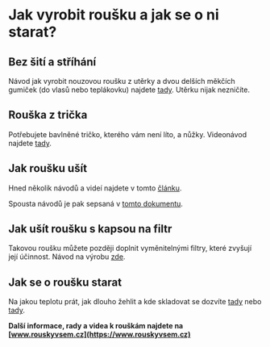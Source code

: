 # Jak vyrobit roušku a jak se o ni starat?

## Bez šití a stříhání
Návod jak vyrobit nouzovou roušku z utěrky a dvou delších měkčích gumiček (do vlasů nebo teplákovku) najdete [tady](https://docs.google.com/document/d/1bXqeARMuj8TUnSVzuRKfduW4RTTb8NhMP15OZwHbTew/edit). Utěrku nijak nezničíte.

## Rouška z trička
Potřebujete bavlněné tričko, kterého vám není líto, a nůžky. Videonávod najdete [tady](https://www.instagram.com/tv/B9zL5wsl6P6/?utm_source=ig_web_copy_link).

## Jak roušku ušít
Hned několik návodů a videí najdete v tomto [článku](https://www.irozhlas.cz/zivotni-styl/spolecnost/jak-si-usit-rousky-navod-na-rousky-rouska-z-tricka-cesko-siti-koronavirus_2003171316_dok).

Spousta návodů je pak sepsaná v [tomto dokumentu](https://docs.google.com/document/d/196nnOt7xF2vrkI66Pxy3nXILoQDO5oppffC94bq0iK0/preview).

## Jak ušít roušku s kapsou na filtr
Takovou roušku můžete později doplnit vyměnitelnými filtry, které zvyšují její účinnost.
Návod na výrobu [zde](https://www.rouskystulkou.org/rousky-s-filtrem).

## Jak se o roušku starat
Na jakou teplotu prát, jak dlouho žehlit a kde skladovat se dozvíte [tady](https://www.irozhlas.cz/zivotni-styl/spolecnost/domaci-rousky-ochranne-prostredky-koronavirus-v-cesku-hygienicke-zasady_2003181744_onz)
nebo [tady](https://www.smocr.cz/cs/novinky/a/jak-se-starat-o-doma-vyrobenou-rousku). 

**Další informace, rady a videa k rouškám najdete na [www.rouskyvsem.cz](https://www.rouskyvsem.cz)**
